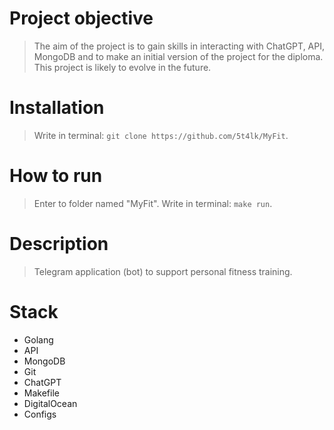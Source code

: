 # Project objective
> The aim of the project is to gain skills in interacting with ChatGPT, API, MongoDB and to make an initial version of the project for the diploma. This project is likely to evolve in the future.
# Installation
> Write in terminal: `git clone https://github.com/5t4lk/MyFit`.
# How to run
> Enter to folder named "MyFit". Write in terminal: `make run`.
# Description
> Telegram application (bot) to support personal fitness training.
# Stack
- Golang
- API
- MongoDB
- Git
- ChatGPT
- Makefile
- DigitalOcean
- Configs
